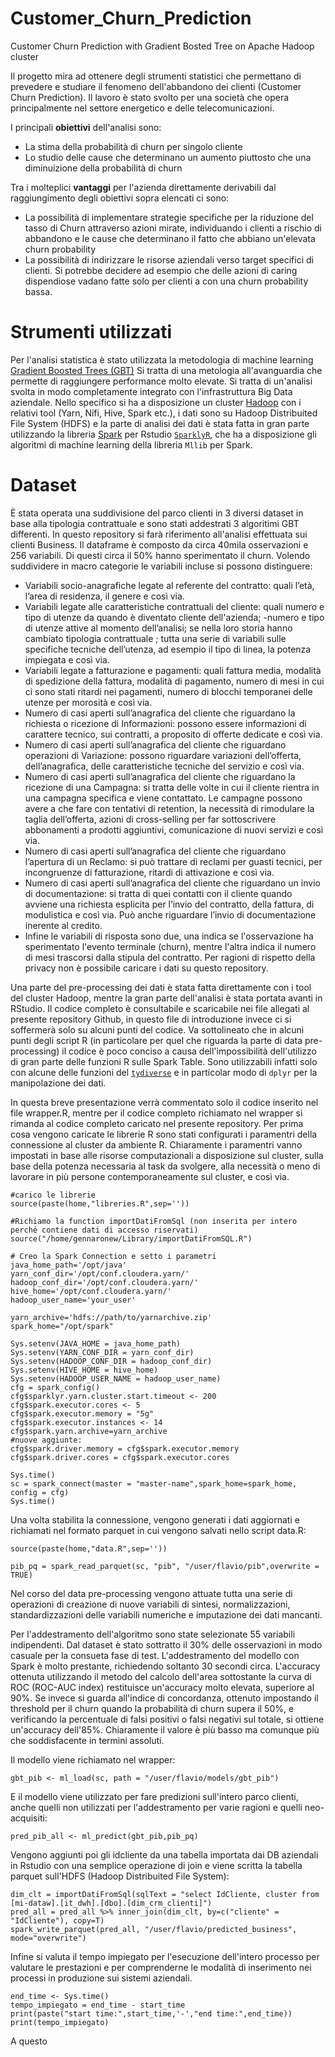 # Customer_Churn_Prediction
Customer Churn Prediction with Gradient Bosted Tree on Apache Hadoop cluster

Il progetto mira ad ottenere degli strumenti statistici che permettano di prevedere e studiare il fenomeno dell'abbandono dei clienti (Customer Churn Prediction). Il lavoro è stato svolto per una società che opera principalmente nel settore energetico e delle telecomunicazioni.

I principali **obiettivi** dell'analisi sono:

- La stima della probabilità di churn per singolo cliente
- Lo studio delle cause che determinano un aumento piuttosto che una diminuizione della probabilità di churn

Tra i molteplici **vantaggi** per l'azienda direttamente derivabili dal raggiungimento degli obiettivi sopra elencati ci sono:

- La possibilità di implementare strategie specifiche per la riduzione del tasso di Churn attraverso azioni mirate, individuando i clienti a rischio di abbandono e le cause che determinano il fatto che abbiano un'elevata churn probability
- La possibilità di indirizzare le risorse aziendali verso target specifici di clienti. Si potrebbe decidere ad esempio che delle azioni di caring dispendiose vadano fatte solo per clienti a con una churn probability bassa.

# Strumenti utilizzati

Per l'analisi statistica è stato utilizzata la metodologia di machine learning [Gradient Boosted Trees (GBT)](https://machinelearningmastery.com/gentle-introduction-gradient-boosting-algorithm-machine-learning/)
Si tratta di una metologia all'avanguardia che permette di raggiungere performance molto elevate.
Si tratta di un'analisi svolta in modo completamente integrato con l'infrastruttura Big Data aziendale. Nello specifico si ha a disposizione un cluster [Hadoop](https://hadoop.apache.org/) con i relativi tool (Yarn, Nifi, Hive, Spark etc.), i dati sono su Hadoop Distribuited File System (HDFS) e la parte di analisi dei dati è stata fatta in gran parte utilizzando la libreria [Spark](https://spark.apache.org/) per Rstudio [```SparklyR```](https://spark.rstudio.com/), che ha a disposizione gli algoritmi di machine learning della libreria ```Mllib``` per Spark.

# Dataset

È stata operata una suddivisione del parco clienti in 3 diversi dataset in base alla tipologia contrattuale e sono stati addestrati 3 algoritimi GBT differenti. In questo repository si farà riferimento all'analisi effettuata sui clienti Business. Il dataframe è composto da circa 40mila osservazioni e 256 variabili. Di questi circa il 50% hanno sperimentato il churn. Volendo suddividere in macro categorie le variabili incluse si possono distinguere:

- Variabili socio-anagrafiche legate al referente del contratto: quali l’età, l’area di residenza, il genere e così via.
- Variabili legate alle caratteristiche contrattuali del cliente: quali numero e tipo di utenze da quando è diventato cliente dell'azienda;
-numero e tipo di utenze attive al momento dell’analisi; se nella loro storia hanno cambiato tipologia contrattuale ; tutta una serie di
variabili sulle specifiche tecniche dell’utenza, ad esempio il tipo di linea, la potenza impiegata e così via.
- Variabili legate a fatturazione e pagamenti: quali fattura media, modalità di spedizione della fattura, modalità di pagamento, numero  di mesi in cui ci sono stati ritardi nei pagamenti, numero di blocchi temporanei delle utenze per morosità e così via.
- Numero di casi aperti sull’anagrafica del cliente che riguardano la richiesta o ricezione di Informazioni: possono essere informazioni di carattere tecnico, sui contratti, a proposito di offerte dedicate e così via.
- Numero di casi aperti sull’anagrafica del cliente che riguardano operazioni di Variazione: possono riguardare variazioni dell’offerta, dell’anagrafica, delle caratteristiche tecniche del servizio e così via.
- Numero di casi aperti sull’anagrafica del cliente che riguardano la ricezione di una Campagna: si tratta delle volte in cui il cliente rientra in una campagna specifica e viene contattato. Le campagne possono avere a che fare con tentativi di retention, la necessità di rimodulare la taglia dell’offerta, azioni di cross-selling per far sottoscrivere abbonamenti a prodotti aggiuntivi, comunicazione di nuovi servizi e così via.
- Numero di casi aperti sull’anagrafica del cliente che riguardano l’apertura di un Reclamo: si può trattare di reclami per guasti tecnici, per incongruenze di fatturazione, ritardi di attivazione e così via.
- Numero di casi aperti sull’anagrafica del cliente che riguardano un invio di documentazione: si tratta di quei contatti con il cliente quando avviene una richiesta esplicita per l’invio del contratto, della fattura, di modulistica e così via. Può anche riguardare l’invio di documentazione inerente al credito.
- Infine le variabili di risposta sono due, una indica se l'osservazione ha sperimentato l'evento terminale (churn), mentre l'altra indica il numero di mesi trascorsi dalla stipula del contratto.
Per ragioni di rispetto della privacy non è possibile caricare i dati su questo repository.

Una parte del pre-processing dei dati è stata fatta direttamente con i tool del cluster Hadoop, mentre la gran parte dell'analisi è stata portata avanti in RStudio. Il codice completo è consultabile e scaricabile nei file allegati al presente repository Github, in questo file di introduzione invece ci si soffermerà solo su alcuni punti del codice. Va sottolineato che in alcuni punti degli script R (in particolare per quel che riguarda la parte di data pre-processing) il codice è poco conciso a causa dell'impossibilità dell'utilizzo di gran parte delle funzioni R sulle Spark Table. Sono utilizzabili infatti solo con alcune delle funzioni del [```tydiverse```](https://www.tidyverse.org/) e in particolar modo di ```dplyr``` per la manipolazione dei dati.

In questa breve presentazione verrà commentato solo il codice inserito nel file wrapper.R, mentre per il codice completo richiamato nel wrapper si rimanda al codice completo caricato nel presente repository.
Per prima cosa vengono caricate le librerie R sono stati configurati i paramentri della connessione al cluster da ambiente R. Chiaramente i paramentri vanno impostati in base alle risorse computazionali a disposizione sul cluster, sulla base della potenza necessaria al task da svolgere, alla necessità o meno di lavorare in più persone contemporaneamente sul cluster, e così via.

```
#carico le librerie
source(paste(home,"libreries.R",sep=''))

#Richiamo la function importDatiFromSql (non inserita per intero perché contiene dati di accesso riservati)
source("/home/gennaronew/Library/importDatiFromSQL.R")

# Creo la Spark Connection e setto i parametri
java_home_path='/opt/java'
yarn_conf_dir='/opt/conf.cloudera.yarn/'
hadoop_conf_dir='/opt/conf.cloudera.yarn/'
hive_home='/opt/conf.cloudera.yarn/'
hadoop_user_name='your_user'

yarn_archive='hdfs://path/to/yarnarchive.zip'
spark_home="/opt/spark"

Sys.setenv(JAVA_HOME = java_home_path)
Sys.setenv(YARN_CONF_DIR = yarn_conf_dir)
Sys.setenv(HADOOP_CONF_DIR = hadoop_conf_dir)
Sys.setenv(HIVE_HOME = hive_home)
Sys.setenv(HADOOP_USER_NAME = hadoop_user_name)
cfg = spark_config()
cfg$sparklyr.yarn.cluster.start.timeout <- 200
cfg$spark.executor.cores <- 5 
cfg$spark.executor.memory = "5g"
cfg$spark.executor.instances <- 14
cfg$spark.yarn.archive=yarn_archive
#nuove aggiunte:
cfg$spark.driver.memory = cfg$spark.executor.memory
cfg$spark.driver.cores = cfg$spark.executor.cores

Sys.time()
sc = spark_connect(master = "master-name",spark_home=spark_home, config = cfg)
Sys.time()
```

Una volta stabilita la connessione, vengono generati i dati aggiornati e richiamati nel formato parquet in cui vengono salvati nello script data.R:

```
source(paste(home,"data.R",sep=''))

pib_pq = spark_read_parquet(sc, "pib", "/user/flavio/pib",overwrite = TRUE)
```

Nel corso del data pre-processing vengono attuate tutta una serie di operazioni di creazione di nuove variabili di sintesi, normalizzazioni, standardizzazioni delle variabili numeriche e imputazione dei dati mancanti.

Per l'addestramento dell'algoritmo sono state selezionate 55 variabili indipendenti. Dal dataset è stato sottratto il 30% delle osservazioni in modo casuale per la consueta fase di test. L'addestramento del modello con Spark è molto prestante, richiedendo soltanto 30 secondi circa. L'accuracy ottenuta utilizzando il metodo del calcolo dell'area sottostante la curva di ROC (ROC-AUC index) restituisce un'accuracy molto elevata, superiore al 90%. Se invece si guarda all'indice di concordanza, ottenuto impostando il threshold per il churn quando la probabilità di churn supera il 50%, e verificando la percentuale di falsi positivi o falsi negativi sul totale, si ottiene un'accuracy dell'85%. Chiaramente il valore è più basso ma comunque più che soddisfacente in termini assoluti.

Il modello viene richiamato nel wrapper:

```
gbt_pib <- ml_load(sc, path = "/user/flavio/models/gbt_pib")
```

E il modello viene utilizzato per fare predizioni sull'intero parco clienti, anche quelli non utilizzati per l'addestramento per varie ragioni e quelli neo-acquisiti:

```
pred_pib_all <- ml_predict(gbt_pib,pib_pq)
```

Vengono aggiunti poi gli idcliente da una tabella importata dai DB aziendali in Rstudio con una semplice operazione di join e viene scritta la tabella parquet sull'HDFS (Hadoop Distribuited File System):

```
dim_clt = importDatiFromSql(sqlText = "select IdCliente, cluster from [mi-dataw].[it_dwh].[dbo].[dim_crm_clienti]")
pred_all = pred_all %>% inner_join(dim_clt, by=c("cliente" = "IdCliente"), copy=T)
spark_write_parquet(pred_all, "/user/flavio/predicted_business", mode="overwrite")
```

Infine si valuta il tempo impiegato per l'esecuzione dell'intero processo per valutare le prestazioni e per comprenderne le modalità di inserimento nei processi in produzione sui sistemi aziendali.

```
end_time <- Sys.time()
tempo_impiegato = end_time - start_time
print(paste("start time:",start_time,'-',"end time:",end_time))
print(tempo_impiegato)
```

A questo 
